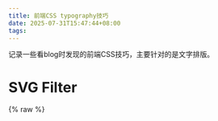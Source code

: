 ```yaml
---
title: 前端CSS typography技巧
date: 2025-07-31T15:47:44+08:00
tags:
---
```

记录一些看blog时发现的前端CSS技巧，主要针对的是文字排版。


# SVG Filter


{% raw %}

<div id="example1">

 <svg class=hidden xmlns=http://www.w3.org/2000/svg>
            <filter id=x height=500%>
                <feTurbulence baseFrequency="0.01 0.02" numOctaves=2 result=t0></feTurbulence>
                <feDisplacementMap in=SourceGraphic in2=t0 result=d0 scale=4></feDisplacementMap>
                <feComposite in=SourceGraphic in2=d0 operator=atop result=0></feComposite>
                <feTurbulence baseFrequency=1 numOctaves=2 result=t1></feTurbulence>
                <feDisplacementMap in=0 in2=t1 result=d1 scale=1></feDisplacementMap>
                <feComposite in=0 in2=d1 operator=atop result=1></feComposite>
                <feOffset dx=-3 dy=-3 in=1/>
            </filter>
        </svg>
        <svg class=hidden xmlns=http://www.w3.org/2000/svg>
            <filter id=xs>
                <feTurbulence baseFrequency="0.01 0.02" numOctaves=2 result=t0></feTurbulence>
                <feDisplacementMap in=SourceGraphic in2=t0 result=d0 scale=4></feDisplacementMap>
                <feComposite in=SourceGraphic in2=d0 operator=atop result=0></feComposite>
                <feTurbulence baseFrequency=1 numOctaves=2 result=t1></feTurbulence>
                <feDisplacementMap in=0 in2=t1 result=d1 scale=1></feDisplacementMap>
                <feComposite in=0 in2=d1 operator=atop result=1></feComposite>
                <feOffset dx=-3 dy=-3 in=1/>
            </filter>
        </svg>

<style>
    .xerox, h2 {
        filter: url(#x);
    }

<h1 class="xerox">Why your website should be under 14kB in size</h1>

<h2 id="what-is-tcp-slow-start">What is TCP slow start?<a class="anchor">&nbsp;#</a></h2>


</div>
{% endraw %}